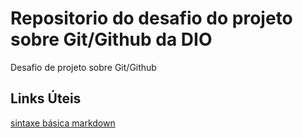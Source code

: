 # Repositorio do desafio do projeto sobre Git/Github da DIO
Desafio de projeto sobre Git/Github

## Links Úteis
[sintaxe básica markdown](https://www.markdownguide.org/basic-syntax/)
